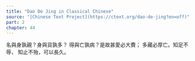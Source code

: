 ```yaml
---
title: "Dao De Jing in Classical Chinese"
source: "[Chinese Text Project](https://ctext.org/dao-de-jing?en=off)"
part: 2
chapter: 44
---
```

名與身孰親？身與貨孰多？
得與亡孰病？是故甚愛必大費；
多藏必厚亡。知足不辱，
知止不殆，可以長久。